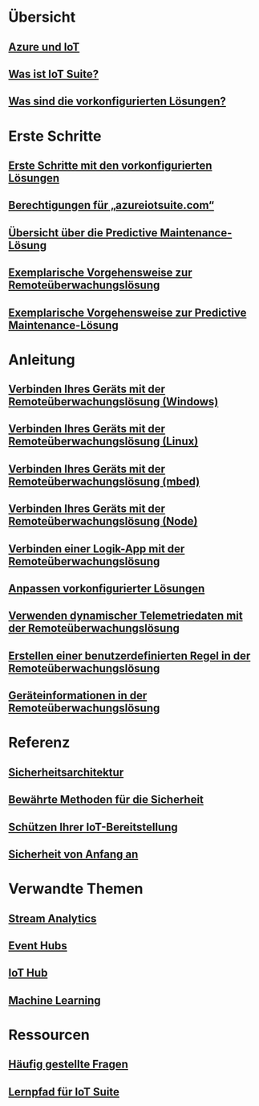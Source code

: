 # Übersicht
## [Azure und IoT](iot-suite-what-is-azure-iot.md)
## [Was ist IoT Suite?](iot-suite-overview.md)
## [Was sind die vorkonfigurierten Lösungen?](iot-suite-what-are-preconfigured-solutions.md)


# Erste Schritte
## [Erste Schritte mit den vorkonfigurierten Lösungen](iot-suite-getstarted-preconfigured-solutions.md)
## [Berechtigungen für „azureiotsuite.com“](iot-suite-permissions.md)
## [Übersicht über die Predictive Maintenance-Lösung](iot-suite-predictive-overview.md)
## [Exemplarische Vorgehensweise zur Remoteüberwachungslösung](iot-suite-remote-monitoring-sample-walkthrough.md)
## [Exemplarische Vorgehensweise zur Predictive Maintenance-Lösung](iot-suite-predictive-walkthrough.md)

# Anleitung
## [Verbinden Ihres Geräts mit der Remoteüberwachungslösung (Windows)](iot-suite-connecting-devices.md)
## [Verbinden Ihres Geräts mit der Remoteüberwachungslösung (Linux)](iot-suite-connecting-devices-linux.md)
## [Verbinden Ihres Geräts mit der Remoteüberwachungslösung (mbed)](iot-suite-connecting-devices-mbed.md)
## [Verbinden Ihres Geräts mit der Remoteüberwachungslösung (Node)](iot-suite-connecting-devices-node.md)
## [Verbinden einer Logik-App mit der Remoteüberwachungslösung](iot-suite-logic-apps-tutorial.md)
## [Anpassen vorkonfigurierter Lösungen](iot-suite-guidance-on-customizing-preconfigured-solutions.md)
## [Verwenden dynamischer Telemetriedaten mit der Remoteüberwachungslösung](iot-suite-dynamic-telemetry.md)
## [Erstellen einer benutzerdefinierten Regel in der Remoteüberwachungslösung](iot-suite-custom-rule.md)
## [Geräteinformationen in der Remoteüberwachungslösung](iot-suite-remote-monitoring-device-info.md)

# Referenz
## [Sicherheitsarchitektur](iot-security-architecture.md)
## [Bewährte Methoden für die Sicherheit](iot-security-best-practices.md)
## [Schützen Ihrer IoT-Bereitstellung](iot-suite-security-deployment.md)
## [Sicherheit von Anfang an](securing-iot-ground-up.md)

# Verwandte Themen
## [Stream Analytics](/azure/stream-analytics/)
## [Event Hubs](/azure/event-hubs/)
## [IoT Hub](/azure/iot-hub/)
## [Machine Learning](/azure/machine-learning/)

# Ressourcen
## [Häufig gestellte Fragen](iot-suite-faq.md)
## [Lernpfad für IoT Suite](https://azure.microsoft.com/documentation/learning-paths/iot-suite/)






<!--HONumber=Jan17_HO3-->


